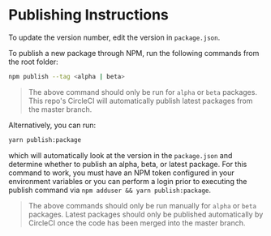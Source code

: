 # Publishing Instructions

To update the version number, edit the version in `package.json`.

To publish a new package through NPM, run the following commands from the root folder:

```sh
npm publish --tag <alpha | beta>
```

> The above command should only be run for `alpha` or `beta` packages.  This repo's CircleCI will automatically publish latest packages from the master branch.

Alternatively, you can run:

```sh
yarn publish:package
```

which will automatically look at the version in the `package.json` and determine whether to publish an alpha, beta, or latest package. For this command to work, you must have an NPM token configured in your environment variables or you can perform a login prior to executing the publish command via `npm adduser && yarn publish:package`.

> The above commands should only be run manually for `alpha` or `beta` packages. Latest packages should only be published automatically by CircleCI once the code has been merged into the master branch.

